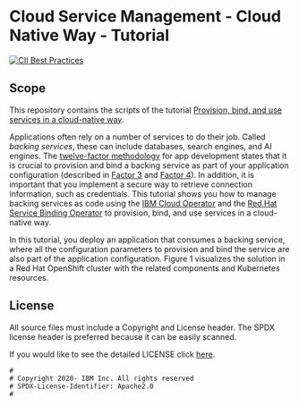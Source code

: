 <!-- This should be the location of the title of the repository, normally the short name -->
# Cloud Service Management - Cloud Native Way - Tutorial

[![CII Best Practices](https://bestpractices.coreinfrastructure.org/projects/5846/badge)](https://bestpractices.coreinfrastructure.org/projects/5846)

<!-- Build Status, is a great thing to have at the top of your repository, it shows that you take your CI/CD as first class citizens -->
<!-- [![Build Status](https://travis-ci.org/jjasghar/ibm-cloud-cli.svg?branch=master)](https://travis-ci.org/jjasghar/ibm-cloud-cli) -->

<!-- Not always needed, but a scope helps the user understand in a short sentance like below, why this repo exists -->
## Scope

This repository contains the scripts of the tutorial [Provision, bind, and use services in a cloud-native way](https://developer.ibm.com/depmodels/microservices/tutorials/provision-bind-and-use-services-in-a-cloud-native-way/).

Applications often rely on a number of services to do their job. Called _backing services_, these can include databases, search engines, and AI engines. The [twelve-factor methodology](https://12factor.net/) for app development states that it is crucial to provision and bind a backing service as part of your application configuration (described in [Factor 3](https://12factor.net/config) and [Factor 4](https://12factor.net/backing-services)). In addition, it is important that you implement a secure way to retrieve connection information, such as credentials. This tutorial shows you how to manage backing services as code using the [IBM Cloud Operator](https://github.com/IBM/cloud-operators) and the [Red Hat Service Binding Operator](https://github.com/redhat-developer/service-binding-operator) to provision, bind, and use services in a cloud-native way. 

In this tutorial, you deploy an application that consumes a backing service, where all the configuration parameters to provision and bind the service are also part of the application configuration. Figure 1 visualizes the solution in a Red Hat OpenShift cluster with the related components and Kubernetes resources.



## License

All source files must include a Copyright and License header. The SPDX license header is 
preferred because it can be easily scanned.

If you would like to see the detailed LICENSE click [here](LICENSE).

```text
#
# Copyright 2020- IBM Inc. All rights reserved
# SPDX-License-Identifier: Apache2.0
#
```
